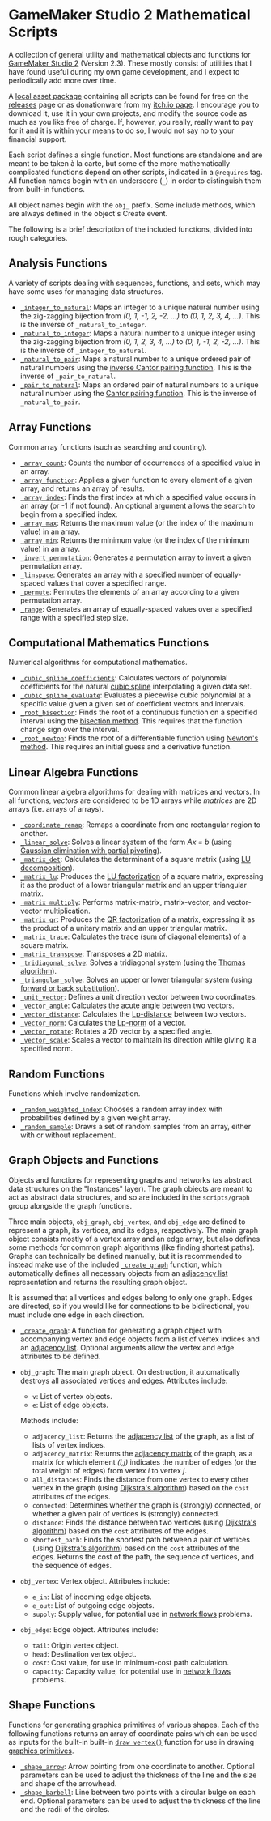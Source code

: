 # GameMaker Studio 2 Mathematical Scripts

A collection of general utility and mathematical objects and functions for [GameMaker Studio 2](https://www.yoyogames.com/) (Version 2.3). These mostly consist of utilities that I have found useful during my own game development, and I expect to periodically add more over time.

A [local asset package](https://docs2.yoyogames.com/source/_build/2_interface/2_extras/local_asset_packages.html) containing all scripts can be found for free on the [releases](https://github.com/adam-rumpf/game-maker-scripts/releases) page or as donationware from my [itch.io page](https://adam-rumpf.itch.io/gamemaker-studio-2-mathematical-scripts). I encourage you to download it, use it in your own projects, and modify the source code as much as you like free of charge. If, however, you really, really want to pay for it and it is within your means to do so, I would not say no to your financial support.

Each script defines a single function. Most functions are standalone and are meant to be taken à la carte, but some of the more mathematically complicated functions depend on other scripts, indicated in a `@requires` tag. All function names begin with an underscore (`_`) in order to distinguish them from built-in functions.

All object names begin with the `obj_` prefix. Some include methods, which are always defined in the object's Create event.

The following is a brief description of the included functions, divided into rough categories.

## Analysis Functions

A variety of scripts dealing with sequences, functions, and sets, which may have some uses for managing data structures.

* [`_integer_to_natural`](https://github.com/adam-rumpf/game-maker-scripts/blob/master/scripts/_integer_to_natural/_integer_to_natural.gml): Maps an integer to a unique natural number using the zig-zagging bijection from _(0, 1, -1, 2, -2, ...)_ to _(0, 1, 2, 3, 4, ...)_. This is the inverse of `_natural_to_integer`.
* [`_natural_to_integer`](https://github.com/adam-rumpf/game-maker-scripts/blob/master/scripts/_natural_to_integer/_natural_to_integer.gml): Maps a natural number to a unique integer using the zig-zagging bijection from _(0, 1, 2, 3, 4, ...)_ to _(0, 1, -1, 2, -2, ...)_. This is the inverse of `_integer_to_natural`.
* [`_natural_to_pair`](https://github.com/adam-rumpf/game-maker-scripts/blob/master/scripts/_natural_to_pair/_natural_to_pair.gml): Maps a natural number to a unique ordered pair of natural numbers using the [inverse Cantor pairing function](https://en.wikipedia.org/wiki/Pairing_function#Inverting_the_Cantor_pairing_function). This is the inverse of `_pair_to_natural`.
* [`_pair_to_natural`](https://github.com/adam-rumpf/game-maker-scripts/blob/master/scripts/_pair_to_natural/_pair_to_natural.gml): Maps an ordered pair of natural numbers to a unique natural number using the [Cantor pairing function](https://en.wikipedia.org/wiki/Pairing_function#Cantor_pairing_function). This is the inverse of `_natural_to_pair`.

## Array Functions

Common array functions (such as searching and counting).

* [`_array_count`](https://github.com/adam-rumpf/game-maker-scripts/blob/master/scripts/_array_count/_array_count.gml): Counts the number of occurrences of a specified value in an array.
* [`_array_function`](https://github.com/adam-rumpf/game-maker-scripts/blob/master/scripts/_array_function/_array_function.gml): Applies a given function to every element of a given array, and returns an array of results.
* [`_array_index`](https://github.com/adam-rumpf/game-maker-scripts/blob/master/scripts/_array_index/_array_index.gml): Finds the first index at which a specified value occurs in an array (or -1 if not found). An optional argument allows the search to begin from a specified index.
* [`_array_max`](https://github.com/adam-rumpf/game-maker-scripts/blob/master/scripts/_array_max/_array_max.gml): Returns the maximum value (or the index of the maximum value) in an array.
* [`_array_min`](https://github.com/adam-rumpf/game-maker-scripts/blob/master/scripts/_array_min/_array_min.gml): Returns the minimum value (or the index of the minimum value) in an array.
* [`_invert_permutation`](https://github.com/adam-rumpf/game-maker-scripts/blob/master/scripts/_invert_permutation/_invert_permutation.gml): Generates a permutation array to invert a given permutation array.
* [`_linspace`](https://github.com/adam-rumpf/game-maker-scripts/blob/master/scripts/_linspace/_linspace.gml): Generates an array with a specified number of equally-spaced values that cover a specified range.
* [`_permute`](https://github.com/adam-rumpf/game-maker-scripts/blob/master/scripts/_permute/_permute.gml): Permutes the elements of an array according to a given permutation array.
* [`_range`](https://github.com/adam-rumpf/game-maker-scripts/blob/master/scripts/_range/_range.gml): Generates an array of equally-spaced values over a specified range with a specified step size.

## Computational Mathematics Functions

Numerical algorithms for computational mathematics.

* [`_cubic_spline_coefficients`](https://github.com/adam-rumpf/game-maker-scripts/blob/master/scripts/_cubic_spline_coefficients/_cubic_spline_coefficients.gml): Calculates vectors of polynomial coefficients for the natural [cubic spline](https://en.wikipedia.org/wiki/Spline_interpolation) interpolating a given data set.
* [`_cubic_spline_evaluate`](https://github.com/adam-rumpf/game-maker-scripts/blob/master/scripts/_cubic_spline_evaluate/_cubic_spline_evaluate.gml): Evaluates a piecewise cubic polynomial at a specific value given a given set of coefficient vectors and intervals.
* [`_root_bisection`](https://github.com/adam-rumpf/game-maker-scripts/blob/master/scripts/_root_bisection/_root_bisection.gml): Finds the root of a continuous function on a specified interval using the [bisection method](https://en.wikipedia.org/wiki/Bisection_method). This requires that the function change sign over the interval.
* [`_root_newton`](https://github.com/adam-rumpf/game-maker-scripts/blob/master/scripts/_root_newton/_root_newton.gml): Finds the root of a differentiable function using [Newton's method](https://en.wikipedia.org/wiki/Newton%27s_method). This requires an initial guess and a derivative function.

## Linear Algebra Functions

Common linear algebra algorithms for dealing with matrices and vectors. In all functions, _vectors_ are considered to be 1D arrays while _matrices_ are 2D arrays (i.e. arrays of arrays).

* [`_coordinate_remap`](https://github.com/adam-rumpf/game-maker-scripts/blob/master/scripts/_coordinate_remap/_coordinate_remap.gml): Remaps a coordinate from one rectangular region to another.
* [`_linear_solve`](https://github.com/adam-rumpf/game-maker-scripts/blob/master/scripts/_linear_solve/_linear_solve.gml): Solves a linear system of the form _Ax = b_ (using [Gaussian elimination with partial pivoting](https://en.wikipedia.org/wiki/Pivot_element)).
* [`_matrix_det`](https://github.com/adam-rumpf/game-maker-scripts/blob/master/scripts/_matrix_det/_matrix_det.gml): Calculates the determinant of a square matrix (using [LU decomposition](https://en.wikipedia.org/wiki/LU_decomposition)).
* [`_matrix_lu`](https://github.com/adam-rumpf/game-maker-scripts/blob/master/scripts/_matrix_lu/_matrix_lu.gml): Produces the [LU factorization](https://en.wikipedia.org/wiki/LU_decomposition) of a square matrix, expressing it as the product of a lower triangular matrix and an upper triangular matrix.
* [`_matrix_multiply`](https://github.com/adam-rumpf/game-maker-scripts/blob/master/scripts/_matrix_multiply/_matrix_multiply.gml): Performs matrix-matrix, matrix-vector, and vector-vector multiplication.
* [`_matrix_qr`](https://github.com/adam-rumpf/game-maker-scripts/blob/master/scripts/_matrix_qr/_matrix_qr.gml): Produces the [QR factorization](https://en.wikipedia.org/wiki/QR_decomposition) of a matrix, expressing it as the product of a unitary matrix and an upper triangular matrix.
* [`_matrix_trace`](https://github.com/adam-rumpf/game-maker-scripts/blob/master/scripts/_matrix_trace/_matrix_trace.gml): Calculates the trace (sum of diagonal elements) of a square matrix.
* [`_matrix_transpose`](https://github.com/adam-rumpf/game-maker-scripts/blob/master/scripts/_matrix_transpose/_matrix_transpose.gml): Transposes a 2D matrix.
* [`_tridiagonal_solve`](https://github.com/adam-rumpf/game-maker-scripts/blob/master/scripts/_tridiagonal_solve/_tridiagonal_solve.gml): Solves a tridiagonal system (using the [Thomas algorithm](https://en.wikipedia.org/wiki/Tridiagonal_matrix_algorithm)).
* [`_triangular_solve`](https://github.com/adam-rumpf/game-maker-scripts/blob/master/scripts/_triangular_solve/_triangular_solve.gml): Solves an upper or lower triangular system (using [forward or back substitution](https://www.cs.cornell.edu/~bindel/class/cs6210-f12/notes/lec08.pdf)).
* [`_unit_vector`](https://github.com/adam-rumpf/game-maker-scripts/blob/master/scripts/_unit_vector/_unit_vector.gml): Defines a unit direction vector between two coordinates.
* [`_vector_angle`](https://github.com/adam-rumpf/game-maker-scripts/blob/master/scripts/_vector_angle/_vector_angle.gml): Calculates the acute angle between two vectors.
* [`_vector_distance`](https://github.com/adam-rumpf/game-maker-scripts/blob/master/scripts/_vector_distance/_vector_distance.gml): Calculates the [Lp-distance](https://en.wikipedia.org/wiki/Lp_space) between two vectors.
* [`_vector_norm`](https://github.com/adam-rumpf/game-maker-scripts/blob/master/scripts/_vector_norm/_vector_norm.gml): Calculates the [Lp-norm](https://en.wikipedia.org/wiki/Lp_space) of a vector.
* [`_vector_rotate`](https://github.com/adam-rumpf/game-maker-scripts/blob/master/scripts/_vector_rotate/_vector_rotate.gml): Rotates a 2D vector by a specified angle.
* [`_vector_scale`](https://github.com/adam-rumpf/game-maker-scripts/blob/master/scripts/_vector_scale/_vector_scale.gml): Scales a vector to maintain its direction while giving it a specified norm.

## Random Functions

Functions which involve randomization.

* [`_random_weighted_index`](https://github.com/adam-rumpf/game-maker-scripts/blob/master/scripts/_random_weighted_index/_random_weighted_index.gml): Chooses a random array index with probabilities defined by a given weight array.
* [`_random_sample`](https://github.com/adam-rumpf/game-maker-scripts/blob/master/scripts/_random_sample/_random_sample.gml): Draws a set of random samples from an array, either with or without replacement.

## Graph Objects and Functions

Objects and functions for representing graphs and networks (as abstract data structures on the "Instances" layer). The graph objects are meant to act as abstract data structures, and so are included in the `scripts/graph` group alongside the graph functions.

Three main objects, `obj_graph`, `obj_vertex`, and `obj_edge` are defined to represent a graph, its vertices, and its edges, respectively. The main graph object consists mostly of a vertex array and an edge array, but also defines some methods for common graph algorithms (like finding shortest paths). Graphs can technically be defined manually, but it is recommended to instead make use of the included [`_create_graph`](https://github.com/adam-rumpf/game-maker-scripts/blob/master/scripts/_create_graph/_create_graph.gml) function, which automatically defines all necessary objects from an [adjacency list](https://en.wikipedia.org/wiki/Adjacency_list) representation and returns the resulting graph object.

It is assumed that all vertices and edges belong to only one graph. Edges are directed, so if you would like for connections to be bidirectional, you must include one edge in each direction.

* [`_create_graph`](https://github.com/adam-rumpf/game-maker-scripts/blob/master/scripts/_create_graph/_create_graph.gml): A function for generating a graph object with accompanying vertex and edge objects from a list of vertex indices and an [adjacency list](https://en.wikipedia.org/wiki/Adjacency_list). Optional arguments allow the vertex and edge attributes to be defined.
* `obj_graph`: The main graph object. On destruction, it automatically destroys all associated vertices and edges. Attributes include:
  * `v`: List of vertex objects.
  * `e`: List of edge objects.

  Methods include:
  * `adjacency_list`: Returns the [adjacency list](https://en.wikipedia.org/wiki/Adjacency_list) of the graph, as a list of lists of vertex indices.
  * `adjacency_matrix`: Returns the [adjacency matrix](https://en.wikipedia.org/wiki/Adjacency_matrix) of the graph, as a matrix for which element _(i,j)_ indicates the number of edges (or the total weight of edges) from vertex _i_ to vertex _j_.
  * `all_distances`: Finds the distance from one vertex to every other vertex in the graph (using [Dijkstra's algorithm](https://en.wikipedia.org/wiki/Dijkstra%27s_algorithm)) based on the `cost` attributes of the edges.
  * `connected`: Determines whether the graph is (strongly) connected, or whether a given pair of vertices is (strongly) connected.
  * `distance`: Finds the distance between two vertices (using [Dijkstra's algorithm](https://en.wikipedia.org/wiki/Dijkstra%27s_algorithm)) based on the `cost` attributes of the edges.
  * `shortest_path`: Finds the shortest path between a pair of vertices (using [Dijkstra's algorithm](https://en.wikipedia.org/wiki/Dijkstra%27s_algorithm)) based on the `cost` attributes of the edges. Returns the cost of the path, the sequence of vertices, and the sequence of edges.
* `obj_vertex`: Vertex object. Attributes include:
  * `e_in`: List of incoming edge objects.
  * `e_out`: List of outgoing edge objects.
  * `supply`: Supply value, for potential use in [network flows](https://en.wikipedia.org/wiki/Flow_network) problems.
* `obj_edge`: Edge object. Attributes include:
  * `tail`: Origin vertex object.
  * `head`: Destination vertex object.
  * `cost`: Cost value, for use in minimum-cost path calculation.
  * `capacity`: Capacity value, for potential use in [network flows](https://en.wikipedia.org/wiki/Flow_network) problems.

## Shape Functions

Functions for generating graphics primitives of various shapes. Each of the following functions returns an array of coordinate pairs which can be used as inputs for the built-in built-in [`draw_vertex()`](https://docs2.yoyogames.com/source/_build/3_scripting/4_gml_reference/drawing/primitives/draw_vertex.html) function for use in drawing [graphics primitives](https://docs2.yoyogames.com/source/_build/3_scripting/4_gml_reference/drawing/primitives/index.html).

* [`_shape_arrow`](https://github.com/adam-rumpf/game-maker-scripts/blob/master/scripts/_shape_arrow/_shape_arrow.gml): Arrow pointing from one coordinate to another. Optional parameters can be used to adjust the thickness of the line and the size and shape of the arrowhead.
* [`_shape_barbell`](https://github.com/adam-rumpf/game-maker-scripts/blob/master/scripts/_shape_barbell/_shape_barbell.gml): Line between two points with a circular bulge on each end. Optional parameters can be used to adjust the thickness of the line and the radii of the circles.
